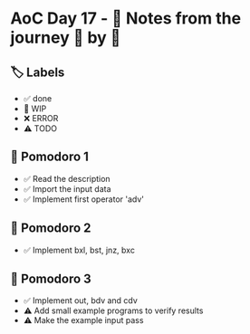 # AoC Day 17 - 📝 Notes from the journey 🍅 by 🍅

## 🏷️ Labels

- ✅ done
- 🚧 WIP
- ❌ ERROR
- ⚠️ TODO

## 🍅 Pomodoro 1
- ✅ Read the description
- ✅ Import the input data
- ✅ Implement first operator 'adv'

## 🍅 Pomodoro 2
- ✅ Implement bxl, bst, jnz, bxc

## 🍅 Pomodoro 3
- ✅ Implement out, bdv and cdv
- ⚠️ Add small example programs to verify results
- ⚠️ Make the example input pass

